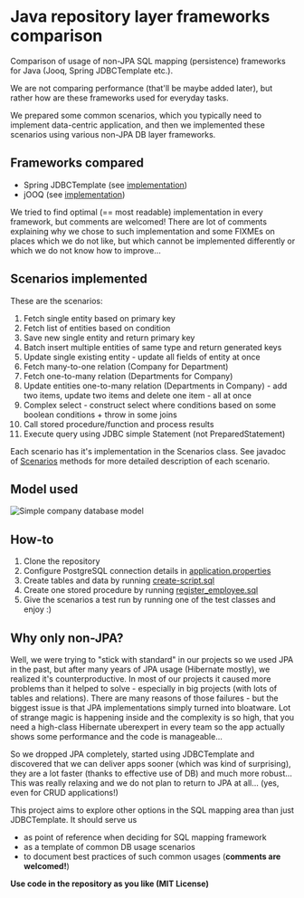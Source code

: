 # Java repository layer frameworks comparison

Comparison of usage of non-JPA SQL mapping (persistence) frameworks for Java (Jooq, Spring JDBCTemplate etc.).

We are not comparing performance (that'll be maybe added later), but rather how are these frameworks used for everyday tasks.

We prepared some common scenarios, which you typically need to implement data-centric application, and then we implemented these scenarios using various non-JPA DB layer frameworks.

## Frameworks compared

* Spring JDBCTemplate (see [implementation](src/main/java/com/clevergang/dbtests/repository/impl/jdbctemplate/JDBCDataRepositoryImpl.java))
* jOOQ (see [implementation](src/main/java/com/clevergang/dbtests/repository/impl/jooq/JooqDataRepositoryImpl.java))

We tried to find optimal (== most readable) implementation in every framework, but comments are welcomed! There are lot of comments explaining why we chose to such implementation and some FIXMEs on places which we do not like, but which cannot be implemented differently or which we do not know how to improve...

## Scenarios implemented

These are the scenarios:

1. Fetch single entity based on primary key
2. Fetch list of entities based on condition
3. Save new single entity and return primary key
4. Batch insert multiple entities of same type and return generated keys
5. Update single existing entity - update all fields of entity at once
6. Fetch many-to-one relation (Company for Department)
7. Fetch one-to-many relation (Departments for Company)
8. Update entities one-to-many relation (Departments in Company) - add two items, update two items and delete one item - all at once
9. Complex select - construct select where conditions based on some boolean conditions + throw in some joins
10. Call stored procedure/function and process results
11. Execute query using JDBC simple Statement (not PreparedStatement)

Each scenario has it's implementation in the Scenarios class. See javadoc of [Scenarios](src/main/java/com/clevergang/dbtests/Scenarios.java) methods for more detailed description of each scenario.

## Model used

![Simple company database model](/SimpleCompanyModel.png?raw=true "Simple company database model")

## How-to

1. Clone the repository
2. Configure PostgreSQL connection details in [application.properties](src/main/resources/application.properties)
3. Create tables and data by running [create-script.sql](sql-updates/create-script.sql)
4. Create one stored procedure by running [register_employee.sql](sql-updates/sql_functions/register_employee.sql)
5. Give the scenarios a test run by running one of the test classes and enjoy :)

## Why only non-JPA?

Well, we were trying to "stick with standard" in our projects so we used JPA in the past, but after many years of JPA usage (Hibernate mostly), we realized it's counterproductive. In most of our projects it caused more problems than it helped to solve - especially in big projects (with lots of tables and relations). There are many reasons of those failures - but the biggest issue is that JPA implementations simply turned into bloatware. Lot of strange magic is happening inside and the complexity is so high, that you need a high-class Hibernate uberexpert in every team so the app actually shows some performance and the code is manageable...

So we dropped JPA completely, started using JDBCTemplate and discovered that we can deliver apps sooner (which was kind of surprising), they are a lot faster (thanks to effective use of DB) and much more robust... This was really relaxing and we do not plan to return to JPA at all... (yes, even for CRUD applications!) 

This project aims to explore other options in the SQL mapping area than just JDBCTemplate. It should serve us
 
- as point of reference when deciding for SQL mapping framework 
- as a template of common DB usage scenarios
- to document best practices of such common usages (**comments are welcomed!**)


**Use code in the repository as you like (MIT License)**
